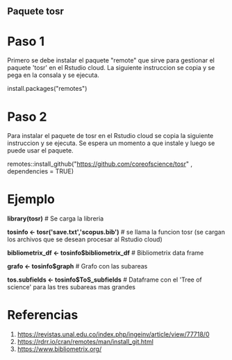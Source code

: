 ## Paquete tosr 

# Paso 1
Primero se debe instalar el paquete "remote" que sirve para gestionar el paquete 'tosr' en el Rstudio cloud. La siguiente instruccion se copia y se pega en la consala y se ejecuta. 

install.packages("remotes")

# Paso 2
Para instalar el paquete de tosr en el Rstudio cloud se copia la siguiente instruccion y se ejecuta. Se espera un momento a que instale y luego se puede usar el paquete.  

remotes::install_github("https://github.com/coreofscience/tosr" , dependencies = TRUE)

# Ejemplo
**library(tosr)**                                  # Se carga la libreria 


**tosinfo <- tosr('save.txt','scopus.bib')**     # se llama la funcion tosr (se cargan los archivos que se desean procesar al Rstudio cloud)

**bibliometrix_df <- tosinfo$bibliometrix_df**   # Bibliometrix data frame 


**grafo           <- tosinfo$graph**             # Grafo con las subareas 


**tos.subfields   <- tosinfo$ToS_subfields**     # Dataframe con el 'Tree of science' para las tres subareas mas grandes  

# Referencias
1. https://revistas.unal.edu.co/index.php/ingeinv/article/view/77718/0
2. https://rdrr.io/cran/remotes/man/install_git.html
2. https://www.bibliometrix.org/
